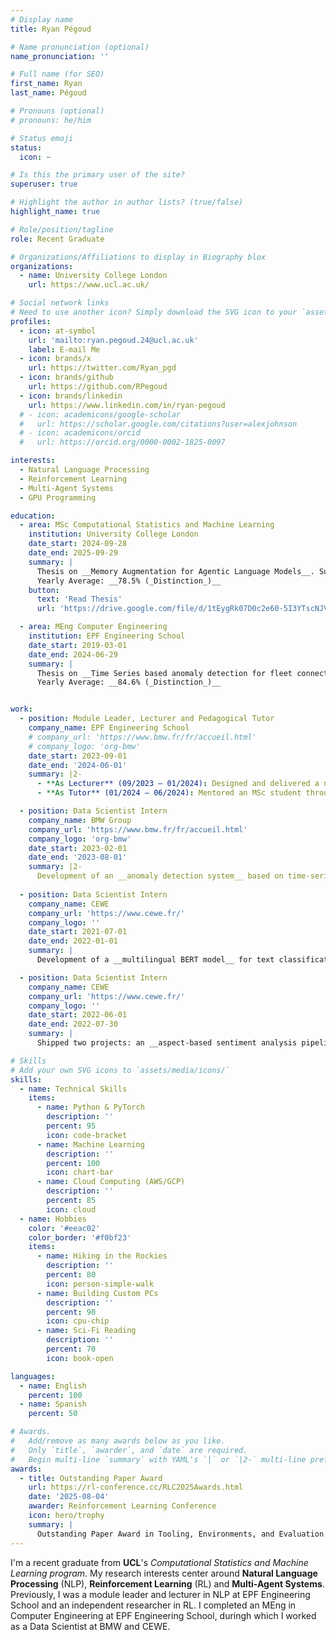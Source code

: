 ```yaml
---
# Display name
title: Ryan Pégoud

# Name pronunciation (optional)
name_pronunciation: ''

# Full name (for SEO)
first_name: Ryan
last_name: Pégoud

# Pronouns (optional)
# pronouns: he/him

# Status emoji
status:
  icon: ~

# Is this the primary user of the site?
superuser: true

# Highlight the author in author lists? (true/false)
highlight_name: true

# Role/position/tagline
role: Recent Graduate

# Organizations/Affiliations to display in Biography blox
organizations:
  - name: University College London
    url: https://www.ucl.ac.uk/

# Social network links
# Need to use another icon? Simply download the SVG icon to your `assets/media/icons/` folder.
profiles:
  - icon: at-symbol
    url: 'mailto:ryan.pegoud.24@ucl.ac.uk'
    label: E-mail Me
  - icon: brands/x
    url: https://twitter.com/Ryan_pgd
  - icon: brands/github
    url: https://github.com/RPegoud
  - icon: brands/linkedin
    url: https://www.linkedin.com/in/ryan-pegoud
  # - icon: academicons/google-scholar
  #   url: https://scholar.google.com/citations?user=alexjohnson
  # - icon: academicons/orcid
  #   url: https://orcid.org/0000-0002-1825-0097

interests:
  - Natural Language Processing
  - Reinforcement Learning
  - Multi-Agent Systems
  - GPU Programming

education:
  - area: MSc Computational Statistics and Machine Learning
    institution: University College London
    date_start: 2024-09-28
    date_end: 2025-09-29
    summary: |
      Thesis on __Memory Augmentation for Agentic Language Models__. Supervised by Prof. Tim Rocktäschel.
      Yearly Average: __78.5% (_Distinction_)__
    button:
      text: 'Read Thesis'
      url: 'https://drive.google.com/file/d/1tEygRk07D0c2e60-5I3YTscNJVZCATp-/view?usp=sharing'

  - area: MEng Computer Engineering
    institution: EPF Engineering School
    date_start: 2019-03-01
    date_end: 2024-06-29
    summary: |
      Thesis on __Time Series based anomaly detection for fleet connectivity__ at BMW Group.
      Yearly Average: __84.6% (_Distinction_)__


work:
  - position: Module Leader, Lecturer and Pedagogical Tutor
    company_name: EPF Engineering School
    # company_url: 'https://www.bmw.fr/fr/accueil.html'
    # company_logo: 'org-bmw'
    date_start: 2023-09-01
    date_end: '2024-06-01'
    summary: |2-
      - **As Lecturer** (09/2023 – 01/2024): Designed and delivered a new **MSc-level NLP module** for **30 students**, creating the curriculum from scratch and **managing all lectures, assignments, and exams**.
      - **As Tutor** (01/2024 – 06/2024): Mentored an MSc student through their thesis on **Retrieval-Augmented Generation** (RAG) for helicopter certification, in partnership with **Airbus Helicopter**.

  - position: Data Scientist Intern
    company_name: BMW Group
    company_url: 'https://www.bmw.fr/fr/accueil.html'
    company_logo: 'org-bmw'
    date_start: 2023-02-01
    date_end: '2023-08-01'
    summary: |2-
      Development of an __anomaly detection system__ based on time-series data from BMW cars. Deployed a _real-time_, _explainable_ and _quantifiable_ solution _at the scale of the BMW fleet_ with __PySpark__ and __AWS__, replacing a low-performing LightGBM model.
 
  - position: Data Scientist Intern
    company_name: CEWE
    company_url: 'https://www.cewe.fr/'
    company_logo: ''
    date_start: 2021-07-01
    date_end: 2022-01-01
    summary: |
      Development of a __multilingual BERT model__ for text classification achieving a _90% F1-score across 14 classes and 3 languages_. Built an __active learning platform__ with __Dash__ and implemented temperature scaling to ensure the model’s long-term sustainability and calibration.

  - position: Data Scientist Intern
    company_name: CEWE
    company_url: 'https://www.cewe.fr/'
    company_logo: ''
    date_start: 2022-06-01
    date_end: 2022-07-30
    summary: |
      Shipped two projects: an __aspect-based sentiment analysis pipeline__ with __BERT__ and a __time series model__ using __NeuralProphet__ to forecast customer service traffic.

# Skills
# Add your own SVG icons to `assets/media/icons/`
skills:
  - name: Technical Skills
    items:
      - name: Python & PyTorch
        description: ''
        percent: 95
        icon: code-bracket
      - name: Machine Learning
        description: ''
        percent: 100
        icon: chart-bar
      - name: Cloud Computing (AWS/GCP)
        description: ''
        percent: 85
        icon: cloud
  - name: Hobbies
    color: '#eeac02'
    color_border: '#f0bf23'
    items:
      - name: Hiking in the Rockies
        description: ''
        percent: 80
        icon: person-simple-walk
      - name: Building Custom PCs
        description: ''
        percent: 90
        icon: cpu-chip
      - name: Sci-Fi Reading
        description: ''
        percent: 70
        icon: book-open

languages:
  - name: English
    percent: 100
  - name: Spanish
    percent: 50

# Awards.
#   Add/remove as many awards below as you like.
#   Only `title`, `awarder`, and `date` are required.
#   Begin multi-line `summary` with YAML's `|` or `|2-` multi-line prefix and indent 2 spaces below.
awards:
  - title: Outstanding Paper Award
    url: https://rl-conference.cc/RLC2025Awards.html
    date: '2025-08-04'
    awarder: Reinforcement Learning Conference
    icon: hero/trophy
    summary: |
      Outstanding Paper Award in Tooling, Environments, and Evaluation for Reinforcement Learning at RLC 2025.
---
```


I'm a recent graduate from __UCL__'s _Computational Statistics and Machine Learning program_. My research interests center around __Natural Language Processing__ (NLP), __Reinforcement Learning__ (RL) and __Multi-Agent Systems__. 
Previously, I was a module leader and lecturer in NLP at EPF Engineering School and an independent researcher in RL. 
I completed an MEng in Computer Engineering at EPF Engineering School, duringh which I worked as a Data Scientist at BMW and CEWE.